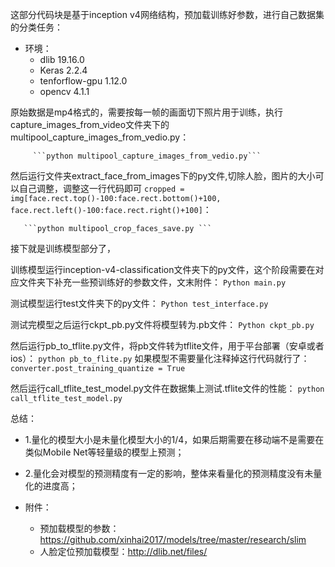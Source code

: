 这部分代码块是基于inception v4网络结构，预加载训练好参数，进行自己数据集的分类任务：


*  环境：
   * dlib 19.16.0 
   * Keras 2.2.4
   * tenforflow-gpu 1.12.0
   * opencv 4.1.1
   
原始数据是mp4格式的，需要按每一帧的画面切下照片用于训练，执行capture_images_from_video文件夹下的multipool_capture_images_from_vedio.py：

         ```python multipool_capture_images_from_vedio.py```

然后运行文件夹extract_face_from_images下的py文件,切除人脸，图片的大小可以自己调整，调整这一行代码即可
```cropped = img[face.rect.top()-100:face.rect.bottom()+100, face.rect.left()-100:face.rect.right()+100]```：

       ```python multipool_crop_faces_save.py ```
    
接下就是训练模型部分了，

训练模型运行inception-v4-classification文件夹下的py文件，这个阶段需要在对应文件夹下补充一些预训练好的参数文件，文末附件：
         ```Python main.py```

测试模型运行test文件夹下的py文件：
    ```Python test_interface.py```

测试完模型之后运行ckpt_pb.py文件将模型转为.pb文件：
  ```Python ckpt_pb.py```

然后运行pb_to_tflite.py文件，将pb文件转为tflite文件，用于平台部署（安卓或者ios）：
     ```python pb_to_flite.py```
如果模型不需要量化注释掉这行代码就行了：```converter.post_training_quantize = True```

然后运行call_tflite_test_model.py文件在数据集上测试.tflite文件的性能：
    ```python call_tflite_test_model.py```

总结：
* 1.量化的模型大小是未量化模型大小的1/4，如果后期需要在移动端不是需要在类似Mobile Net等轻量级的模型上预测；
* 2.量化会对模型的预测精度有一定的影响，整体来看量化的预测精度没有未量化的进度高；

*  附件：
   * 预加载模型的参数：https://github.com/xinhai2017/models/tree/master/research/slim
   * 人脸定位预加载模型：http://dlib.net/files/
   
